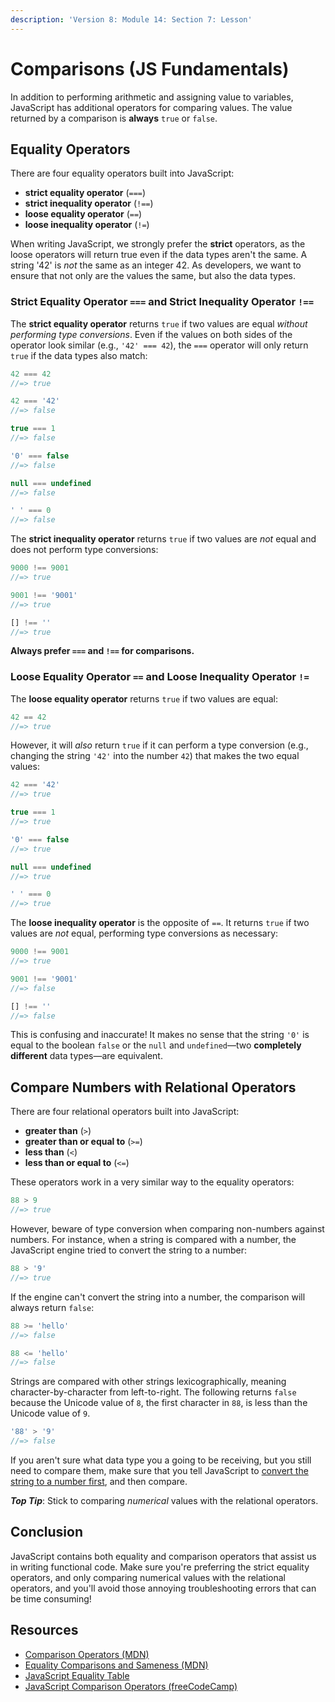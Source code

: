 ```yaml
---
description: 'Version 8: Module 14: Section 7: Lesson'
---
```


# Comparisons \(JS Fundamentals\)

In addition to performing arithmetic and assigning value to variables, JavaScript has additional operators for comparing values. The value returned by a comparison is **always** `true` or `false`.

## Equality Operators

There are four equality operators built into JavaScript:

* **strict equality operator** \(`===`\)
* **strict inequality operator** \(`!==`\)
* **loose equality operator** \(`==`\)
* **loose inequality operator** \(`!=`\)

When writing JavaScript, we strongly prefer the **strict** operators, as the loose operators will return true even if the data types aren't the same. A string '42' is _not_ the same as an integer 42. As developers, we want to ensure that not only are the values the same, but also the data types.

### Strict Equality Operator `===` and Strict Inequality Operator `!==`

The **strict equality operator** returns `true` if two values are equal _without performing type conversions_. Even if the values on both sides of the operator look similar \(e.g., `'42' === 42`\), the `===` operator will only return `true` if the data types also match:

```javascript
42 === 42
//=> true

42 === '42'
//=> false

true === 1
//=> false

'0' === false
//=> false

null === undefined
//=> false

' ' === 0
//=> false
```

The **strict inequality operator** returns `true` if two values are _not_ equal and does not perform type conversions:

```javascript
9000 !== 9001
//=> true

9001 !== '9001'
//=> true

[] !== ''
//=> true
```

**Always prefer `===` and `!==` for comparisons.**

### Loose Equality Operator `==` and Loose Inequality Operator `!=`

The **loose equality operator** returns `true` if two values are equal:

```javascript
42 == 42
//=> true
```

However, it will _also_ return `true` if it can perform a type conversion \(e.g., changing the string `'42'` into the number `42`\) that makes the two equal values:

```javascript
42 === '42'
//=> true

true === 1
//=> true

'0' === false
//=> true

null === undefined
//=> true

' ' === 0
//=> true
```

The **loose inequality operator** is the opposite of `==`. It returns `true` if two values are _not_ equal, performing type conversions as necessary:

```javascript
9000 !== 9001
//=> true

9001 !== '9001'
//=> false

[] !== ''
//=> false
```

This is confusing and inaccurate! It makes no sense that the string `'0'` is equal to the boolean `false` or the `null` and `undefined`—two **completely different** data types—are equivalent.

## Compare Numbers with Relational Operators

There are four relational operators built into JavaScript:

* **greater than** \(`>`\)
* **greater than or equal to** \(`>=`\)
* **less than** \(`<`\)
* **less than or equal to** \(`<=`\)

These operators work in a very similar way to the equality operators:

```javascript
88 > 9
//=> true
```

However, beware of type conversion when comparing non-numbers against numbers. For instance, when a string is compared with a number, the JavaScript engine tried to convert the string to a number:

```javascript
88 > '9'
//=> true
```

If the engine can't convert the string into a number, the comparison will always return `false`:

```javascript
88 >= 'hello'
//=> false

88 <= 'hello'
//=> false
```

Strings are compared with other strings lexicographically, meaning character-by-character from left-to-right. The following returns `false` because the Unicode value of `8`, the first character in `88`, is less than the Unicode value of `9`.

```javascript
'88' > '9'
//=> false
```

If you aren't sure what data type you a going to be receiving, but you still need to compare them, make sure that you tell JavaScript to [convert the string to a number first](https://gomakethings.com/converting-strings-to-numbers-with-vanilla-javascript/), and then compare.

_**Top Tip**_: Stick to comparing _numerical_ values with the relational operators.

## Conclusion

JavaScript contains both equality and comparison operators that assist us in writing functional code. Make sure you're preferring the strict equality operators, and only comparing numerical values with the relational operators, and you'll avoid those annoying troubleshooting errors that can be time consuming!

## Resources

* [Comparison Operators \(MDN\)](https://developer.mozilla.org/en-US/docs/Web/JavaScript/Reference/Operators/Comparison_Operators)
* [Equality Comparisons and Sameness \(MDN\)](https://developer.mozilla.org/en-US/docs/Web/JavaScript/Equality_comparisons_and_sameness)
* [JavaScript Equality Table](http://dorey.github.io/JavaScript-Equality-Table/)
* [JavaScript Comparison Operators \(freeCodeCamp\)](https://forum.freecodecamp.org/t/javascript-comparison-operators/14660)

